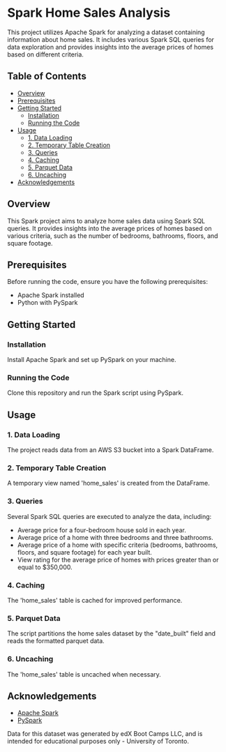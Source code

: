 # Spark Home Sales Analysis

This project utilizes Apache Spark for analyzing a dataset containing information about home sales. It includes various Spark SQL queries for data exploration and provides insights into the average prices of homes based on different criteria.

## Table of Contents
- [Overview](#overview)
- [Prerequisites](#prerequisites)
- [Getting Started](#getting-started)
  - [Installation](#installation)
  - [Running the Code](#running-the-code)
- [Usage](#usage)
  - [1. Data Loading](#1-data-loading)
  - [2. Temporary Table Creation](#2-temporary-table-creation)
  - [3. Queries](#3-queries)
  - [4. Caching](#4-caching)
  - [5. Parquet Data](#5-parquet-data)
  - [6. Uncaching](#6-uncaching)
- [Acknowledgements](#acknowledgements)

## Overview

This Spark project aims to analyze home sales data using Spark SQL queries. It provides insights into the average prices of homes based on various criteria, such as the number of bedrooms, bathrooms, floors, and square footage.

## Prerequisites

Before running the code, ensure you have the following prerequisites:

- Apache Spark installed
- Python with PySpark

## Getting Started

### Installation

Install Apache Spark and set up PySpark on your machine.

### Running the Code

Clone this repository and run the Spark script using PySpark.

## Usage

### 1. Data Loading

The project reads data from an AWS S3 bucket into a Spark DataFrame.

### 2. Temporary Table Creation

A temporary view named 'home_sales' is created from the DataFrame.

### 3. Queries

Several Spark SQL queries are executed to analyze the data, including:

- Average price for a four-bedroom house sold in each year.
- Average price of a home with three bedrooms and three bathrooms.
- Average price of a home with specific criteria (bedrooms, bathrooms, floors, and square footage) for each year built.
- View rating for the average price of homes with prices greater than or equal to $350,000.

### 4. Caching

The 'home_sales' table is cached for improved performance.

### 5. Parquet Data

The script partitions the home sales dataset by the "date_built" field and reads the formatted parquet data.

### 6. Uncaching

The 'home_sales' table is uncached when necessary.

## Acknowledgements

- [Apache Spark](https://spark.apache.org/) 
- [PySpark](https://spark.apache.org/docs/latest/api/python/index.html) 

Data for this dataset was generated by edX Boot Camps LLC, and is intended for educational purposes only - University of Toronto. 
